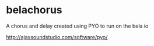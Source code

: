 # belachorus

A chorus and delay created using PYO to run on the bela io 

http://ajaxsoundstudio.com/software/pyo/
